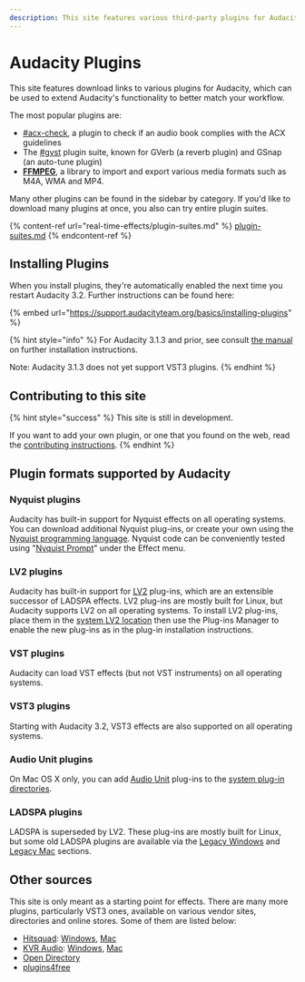 ```yaml
---
description: This site features various third-party plugins for Audacity
---
```


# Audacity Plugins

This site features download links to various plugins for Audacity, which can be used to extend Audacity's functionality to better match your workflow.

The most popular plugins are:&#x20;

* [#acx-check](analyzers/analysis-plugins.md#acx-check "mention"), a plugin to check if an audio book complies with the ACX guidelines
* The [#gvst](real-time-effects/plugin-suites.md#gvst "mention") plugin suite, known for GVerb (a reverb plugin) and GSnap (an auto-tune plugin)
* [**FFMPEG**](https://support.audacityteam.org/basics/downloading-and-installing-audacity/installing-ffmpeg), a library to import and export various media formats such as M4A, WMA and MP4. &#x20;

Many other plugins can be found in the sidebar by category. If you'd like to download many plugins at once, you also can try entire plugin suites.

{% content-ref url="real-time-effects/plugin-suites.md" %}
[plugin-suites.md](real-time-effects/plugin-suites.md)
{% endcontent-ref %}

## Installing Plugins

When you install plugins, they're automatically enabled the next time you restart Audacity 3.2. Further instructions can be found here:

{% embed url="https://support.audacityteam.org/basics/installing-plugins" %}

{% hint style="info" %}
For Audacity 3.1.3 and prior, see consult [the manual](https://manual.audacityteam.org/man/installing\_plug\_ins.html) on further installation instructions.

Note: Audacity 3.1.3 does not yet support VST3 plugins.
{% endhint %}

## Contributing to this site

{% hint style="success" %}
This site is still in development.

If you want to add your own plugin, or one that you found on the web, read the [contributing instructions](https://app.gitbook.com/s/-MhmBVzGzh8SctWQ6jPR/community/contributing/plugins).&#x20;
{% endhint %}

## Plugin formats supported by Audacity

### Nyquist plugins

Audacity has built-in support for Nyquist effects on all operating systems. You can download additional Nyquist plug-ins, or create your own using the [Nyquist programming language](http://wiki.audacityteam.org/wiki/Nyquist\_Plug-ins\_Reference). Nyquist code can be conveniently tested using "[Nyquist Prompt](http://manual.audacityteam.org/man/nyquist\_prompt.html)" under the Effect menu.

### &#x20;**LV2 plugins**

Audacity has built-in support for [LV2](http://lv2plug.in/) plug-ins, which are an extensible successor of LADSPA effects. LV2 plug-ins are mostly built for Linux, but Audacity supports LV2 on all operating systems. To install LV2 plug-ins, place them in the [system LV2 location](http://manual.audacityteam.org/man/effect\_menu.html#LV2\_effects) then use the Plug-ins Manager to enable the new plug-ins as in the plug-in installation instructions.

### &#x20;**VST plugins**

Audacity can load VST effects (but not VST instruments) on all operating systems.&#x20;

### VST3 plugins

Starting with Audacity 3.2, VST3 effects are also supported on all operating systems.&#x20;

### Audio Unit plugins

On Mac OS X only, you can add [Audio Unit](http://wiki.audacityteam.org/wiki/Audio\_Units) plug-ins to the [system plug-in directories](http://manual.audacityteam.org/man/effect\_menu.html#add\_audio\_unit).

### LADSPA plugins

LADSPA is superseded by LV2. These plug-ins are mostly built for Linux, but some old LADSPA plugins are available via the [Legacy Windows](http://www.audacityteam.org/download/legacy-windows/) and [Legacy Mac](http://www.audacityteam.org/download/legacy-mac/) sections.

## Other sources

This site is only meant as a starting point for effects. There are many more plugins, particularly VST3 ones, available on various vendor sites, directories and online stores. Some of them are listed below:

* [Hitsquad](http://www.hitsquad.com/): [Windows](http://www.hitsquad.com/smm/win95/PLUGINS\_VST/), [Mac](http://www.hitsquad.com/smm/mac/PLUGINS\_VST/)
* [KVR Audio](http://www.kvraudio.com/): [Windows](http://www.kvraudio.com/q.php?search=1\&os\[]=win32\&ty\[]=e\&f1\[]=vst\&pr\[]=f\&sh\[]=s), [Mac](http://www.kvraudio.com/q.php?search=1\&os\[]=mac32\&ty\[]=e\&f1\[]=vst\&pr\[]=f\&sh\[]=s)
* [Open Directory](http://dmoz.org/Computers/Multimedia/Music\_and\_Audio/Software/Plug-ins/)
* [plugins4free](https://plugins4free.com/)
